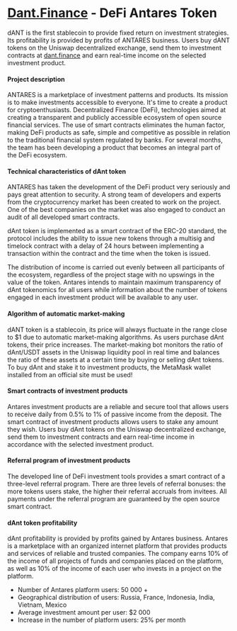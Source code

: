 # [Dant.Finance](https://dant.finance/) - DeFi Antares Token 


dANT is the first stablecoin to provide fixed return on investment strategies. Its profitability is provided by profits of ANTARES business.  Users buy dANT tokens on the Uniswap decentralized exchange, send them to investment contracts at [dant.finance](https://dant.finance/) and earn real-time income on the selected investment product.


#### Project description

ANTARES is a marketplace of investment patterns and products. Its mission is to make investments accessible to everyone. It's time to create a product for cryptoenthusiasts.
Decentralized Finance (DeFi), technologies aimed at creating a transparent and publicly accessible ecosystem of open source financial services. The use of smart contracts eliminates the human factor, making DeFi products as safe, simple and competitive as possible in relation to the traditional financial system regulated by banks.
For several months, the team has been developing a product that becomes an integral part of the DeFi ecosystem. 

#### Technical characteristics of dAnt token

ANTARES has taken the development of the DeFi product very seriously and pays great attention to security. A strong team of developers and experts from the cryptocurrency market has been created to work on the project. One of the best companies on the market was also engaged to conduct an audit of all developed smart contracts.

dAnt token is implemented as a smart contract of the ERC-20 standard, the protocol includes the ability to issue new tokens through a multisig and timelock contract with a delay of 24 hours between implementing a transaction within the contract and the time when the token is issued.

The distribution of income is carried out evenly between all participants of the ecosystem, regardless of the project stage with no upswings in the value of the token.
Antares intends to maintain maximum transparency of dAnt tokenomics for all users while information about the number of tokens engaged in each investment product will be available to any user.

#### Algorithm of automatic market-making
dANT token is a stablecoin, its price will always fluctuate in the range close to $1 due to automatic market-making algorithms.
As users purchase dAnt tokens, their price increases. The market-making bot monitors the ratio of dAnt/USDT assets in the Uniswap liquidity pool in real time and balances the ratio of these assets at a certain time by buying or selling dAnt tokens.
To buy dAnt and stake it to investment products, the MetaMask wallet installed from an official site must be used!

#### Smart contracts of investment products
Antares investment products are a reliable and secure tool that allows users to receive daily from 0.5% to 1% of passive income from the deposit. 
The smart contract of investment products allows users to stake any amount they wish. 
Users buy dAnt tokens on the Uniswap decentralized exchange, send them to investment contracts and earn real-time income in accordance with the selected investment product. 

#### Referral program of investment products
The developed line of DeFi investment tools provides a smart contract of a three-level referral program. There are three levels of referral bonuses: the more tokens users stake, the higher their referral accruals from invitees. 
All payments under the referral program are guaranteed by the open source smart contract.

#### dAnt token profitability

dAnt profitability is provided by profits gained by Antares business.
Antares is a marketplace with an organized internet platform that provides products and services of reliable and trusted companies. 
The company earns 10% of the income of all projects of funds and companies placed on the platform, as well as 10% of the income of each user who invests in a project on the platform. 

- Number of Antares platform users: 50 000 +
- Geographical distribution of users: Russia, France, Indonesia, India, Vietnam, Mexico
- Average investment amount per user: $2 000
- Increase in the number of platform users: 25% per month
